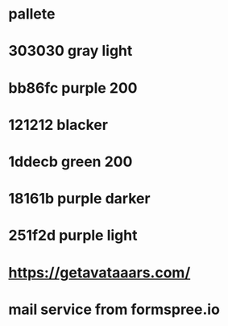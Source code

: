 # pallete
# 303030 gray light
# bb86fc purple 200
# 121212 blacker
# 1ddecb green 200
# 18161b purple darker
# 251f2d purple light
# https://getavataaars.com/
# mail service from formspree.io
